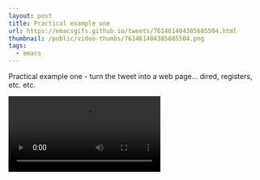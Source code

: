 ```yaml
---
layout: post
title: Practical example one
url: https://emacsgifs.github.io/tweets/761461404385685504.html
thumbnail: /public/video-thumbs/761461404385685504.png
tags:
  - emacs
---
```


Practical example one - turn the tweet into a web page... dired, registers, etc. etc.

<video controls autoplay>
  <source src="/public/videos/761461404385685504.mp4" type="video/mp4">
    Sorry your browser does not support the video tag, maybe time to upgrade?
</video>
